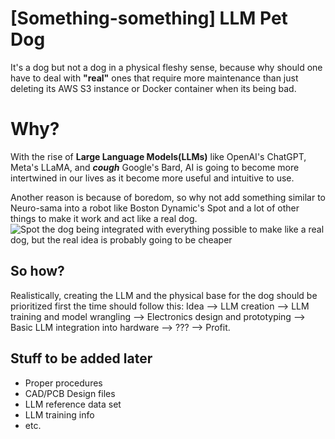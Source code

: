 # [Something-something] LLM Pet Dog

It's a dog but not a dog in a physical fleshy sense, because why should one have to deal with **"real"** ones that require more maintenance than just deleting its AWS S3 instance or Docker container when its being bad. 


# Why?

With the rise of **Large Language Models(LLMs)** like OpenAI's ChatGPT, Meta's LLaMA, and ***cough*** Google's Bard, AI is going to become more intertwined in our lives as it become more useful and intuitive to use.

Another reason is because of boredom, so why not add something similar to Neuro-sama into a robot like Boston Dynamic's Spot and a lot of other things to make it work and act like a real dog.
![Spot the dog being integrated with everything possible to make like a real dog, but the real idea is probably going to be cheaper](https://lh3.googleusercontent.com/pw/AJFCJaWCiyYZaiow8VyYe_kN9CUMGHYMHunbbCS8Wqu3JHykNnCM4WY2BfDeCvTaQRdLLToUoD_qzwMq2F2m8DcUZ7DcuS5di8G_yLnyruYhOA82uz1LzqzO3LclAKlrYZxGNgtGUqPgkhAW3aJcB4VGe3oyTQ=w1293-h1293-s-no?authuser=0)

## So how?

Realistically, creating the LLM and the physical base for the dog should be prioritized first the time should follow this:
Idea --> LLM creation --> LLM training and model wrangling --> Electronics design and prototyping --> Basic LLM integration into hardware --> ??? --> Profit. 


## Stuff to be added later
 - Proper procedures 
 - CAD/PCB Design files 
 - LLM reference data set 
 - LLM training info 
 - etc.
